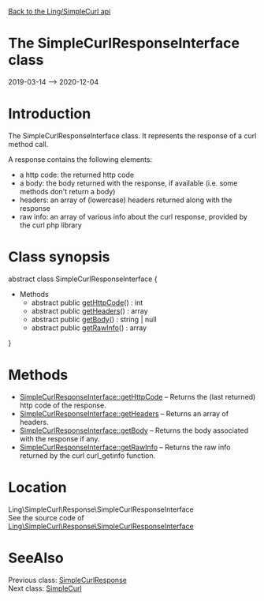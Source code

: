 [Back to the Ling/SimpleCurl api](https://github.com/lingtalfi/SimpleCurl/blob/master/doc/api/Ling/SimpleCurl.md)



The SimpleCurlResponseInterface class
================
2019-03-14 --> 2020-12-04






Introduction
============

The SimpleCurlResponseInterface class.
It represents the response of a curl method call.

A response contains the following elements:

- a http code: the returned http code
- a body: the body returned with the response, if available (i.e. some methods don't return a body)
- headers: an array of (lowercase) headers returned along with the response
- raw info: an array of various info about the curl response, provided by the curl php library



Class synopsis
==============


abstract class <span class="pl-k">SimpleCurlResponseInterface</span>  {

- Methods
    - abstract public [getHttpCode](https://github.com/lingtalfi/SimpleCurl/blob/master/doc/api/Ling/SimpleCurl/Response/SimpleCurlResponseInterface/getHttpCode.md)() : int
    - abstract public [getHeaders](https://github.com/lingtalfi/SimpleCurl/blob/master/doc/api/Ling/SimpleCurl/Response/SimpleCurlResponseInterface/getHeaders.md)() : array
    - abstract public [getBody](https://github.com/lingtalfi/SimpleCurl/blob/master/doc/api/Ling/SimpleCurl/Response/SimpleCurlResponseInterface/getBody.md)() : string | null
    - abstract public [getRawInfo](https://github.com/lingtalfi/SimpleCurl/blob/master/doc/api/Ling/SimpleCurl/Response/SimpleCurlResponseInterface/getRawInfo.md)() : array

}






Methods
==============

- [SimpleCurlResponseInterface::getHttpCode](https://github.com/lingtalfi/SimpleCurl/blob/master/doc/api/Ling/SimpleCurl/Response/SimpleCurlResponseInterface/getHttpCode.md) &ndash; Returns the (last returned) http code of the response.
- [SimpleCurlResponseInterface::getHeaders](https://github.com/lingtalfi/SimpleCurl/blob/master/doc/api/Ling/SimpleCurl/Response/SimpleCurlResponseInterface/getHeaders.md) &ndash; Returns an array of headers.
- [SimpleCurlResponseInterface::getBody](https://github.com/lingtalfi/SimpleCurl/blob/master/doc/api/Ling/SimpleCurl/Response/SimpleCurlResponseInterface/getBody.md) &ndash; Returns the body associated with the response if any.
- [SimpleCurlResponseInterface::getRawInfo](https://github.com/lingtalfi/SimpleCurl/blob/master/doc/api/Ling/SimpleCurl/Response/SimpleCurlResponseInterface/getRawInfo.md) &ndash; Returns the raw info returned by the curl curl_getinfo function.





Location
=============
Ling\SimpleCurl\Response\SimpleCurlResponseInterface<br>
See the source code of [Ling\SimpleCurl\Response\SimpleCurlResponseInterface](https://github.com/lingtalfi/SimpleCurl/blob/master/Response/SimpleCurlResponseInterface.php)



SeeAlso
==============
Previous class: [SimpleCurlResponse](https://github.com/lingtalfi/SimpleCurl/blob/master/doc/api/Ling/SimpleCurl/Response/SimpleCurlResponse.md)<br>Next class: [SimpleCurl](https://github.com/lingtalfi/SimpleCurl/blob/master/doc/api/Ling/SimpleCurl/SimpleCurl.md)<br>
